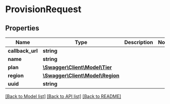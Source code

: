 # ProvisionRequest

## Properties
Name | Type | Description | Notes
------------ | ------------- | ------------- | -------------
**callback_url** | **string** |  | 
**name** | **string** |  | 
**plan** | [**\Swagger\Client\Model\Tier**](Tier.md) |  | 
**region** | [**\Swagger\Client\Model\Region**](Region.md) |  | 
**uuid** | **string** |  | 

[[Back to Model list]](../README.md#documentation-for-models) [[Back to API list]](../README.md#documentation-for-api-endpoints) [[Back to README]](../README.md)


